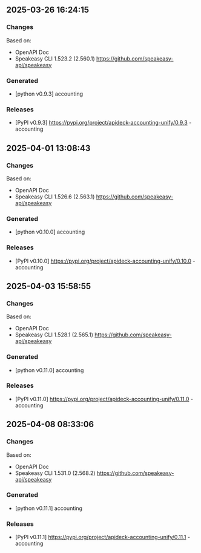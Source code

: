 

## 2025-03-26 16:24:15
### Changes
Based on:
- OpenAPI Doc  
- Speakeasy CLI 1.523.2 (2.560.1) https://github.com/speakeasy-api/speakeasy
### Generated
- [python v0.9.3] accounting
### Releases
- [PyPI v0.9.3] https://pypi.org/project/apideck-accounting-unify/0.9.3 - accounting

## 2025-04-01 13:08:43
### Changes
Based on:
- OpenAPI Doc  
- Speakeasy CLI 1.526.6 (2.563.1) https://github.com/speakeasy-api/speakeasy
### Generated
- [python v0.10.0] accounting
### Releases
- [PyPI v0.10.0] https://pypi.org/project/apideck-accounting-unify/0.10.0 - accounting

## 2025-04-03 15:58:55
### Changes
Based on:
- OpenAPI Doc  
- Speakeasy CLI 1.528.1 (2.565.1) https://github.com/speakeasy-api/speakeasy
### Generated
- [python v0.11.0] accounting
### Releases
- [PyPI v0.11.0] https://pypi.org/project/apideck-accounting-unify/0.11.0 - accounting

## 2025-04-08 08:33:06
### Changes
Based on:
- OpenAPI Doc  
- Speakeasy CLI 1.531.0 (2.568.2) https://github.com/speakeasy-api/speakeasy
### Generated
- [python v0.11.1] accounting
### Releases
- [PyPI v0.11.1] https://pypi.org/project/apideck-accounting-unify/0.11.1 - accounting